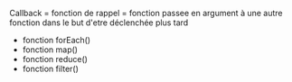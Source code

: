 Callback = fonction de rappel = fonction passee en argument à une autre fonction dans le but d'etre déclenchée plus tard 

- fonction forEach()
- fonction map()
- fonction reduce()
- fonction filter()


